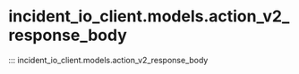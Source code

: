 # incident_io_client.models.action_v2_response_body

::: incident_io_client.models.action_v2_response_body
